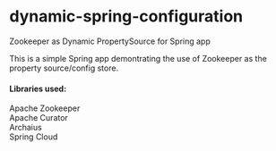 # dynamic-spring-configuration
Zookeeper as Dynamic PropertySource for Spring app


This is a simple Spring app demontrating the use of Zookeeper as the property source/config store.

#### Libraries used:
Apache Zookeeper  
Apache Curator  
Archaius  
Spring Cloud  
